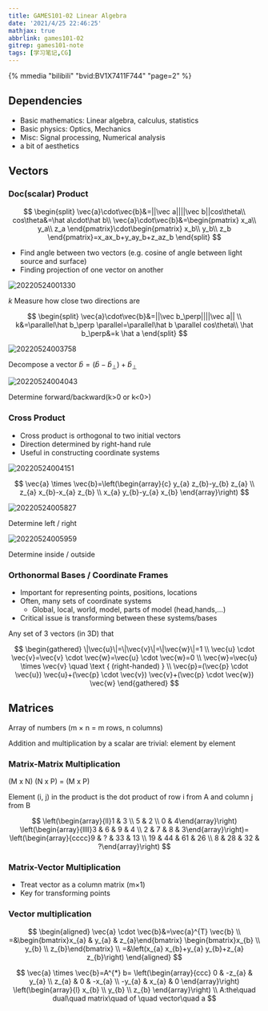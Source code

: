 ```yaml
---
title: GAMES101-02 Linear Algebra
date: '2021/4/25 22:46:25'
mathjax: true
abbrlink: games101-02
gitrep: games101-note
tags: [学习笔记,CG]
---
```


{% mmedia "bilibili" "bvid:BV1X7411F744" "page=2" %}

## Dependencies

- Basic mathematics: Linear algebra, calculus, statistics
- Basic physics: Optics, Mechanics
- Misc: Signal processing, Numerical analysis
- a bit of aesthetics
<!-- more -->

## Vectors

### Doc(scalar) Product

$$
\begin{split}
  \vec{a}\cdot\vec{b}&=||\vec a||||\vec b||cos\theta\\
  cos\theta&=\hat a\cdot\hat b\\
  \vec{a}\cdot\vec{b}&=\begin{pmatrix}
    x_a\\ y_a\\ z_a
  \end{pmatrix}\cdot\begin{pmatrix}
    x_b\\ y_b\\ z_b
  \end{pmatrix}=x_ax_b+y_ay_b+z_az_b
\end{split}
$$

- Find angle between two vectors (e.g. cosine of angle between light source and surface)
- Finding projection of one vector on another

![20220524001330](https://pic.ours1984.top/img/20220524001330.png?x-oss-process=image/resize,p_50)

$k$ Measure how close two directions are

$$
\begin{split}
\vec{a}\cdot\vec{b}&=||\vec b_\perp||||\vec a|| \\
k&=\parallel\hat b_\perp \parallel=\parallel\hat b \parallel cos\theta\\
\hat b_\perp&=k \hat a
\end{split}
$$

![20220524003758](https://pic.ours1984.top/img/20220524003758.png?x-oss-process=image/resize,p_50)

Decompose a vector $\hat b=(\hat b-\hat b_\perp)+\hat b_\perp$

![20220524004043](https://pic.ours1984.top/img/20220524004043.png?x-oss-process=image/resize,p_50)

Determine forward/backward(k>0 or k<0>)

### Cross Product

- Cross product is orthogonal to two initial vectors
- Direction determined by right-hand rule
- Useful in constructing coordinate systems

![20220524004151](https://pic.ours1984.top/img/20220524004151.png?x-oss-process=image/resize,p_80)

$$
\vec{a} \times \vec{b}=\left(\begin{array}{c}
y_{a} z_{b}-y_{b} z_{a} \\
z_{a} x_{b}-x_{a} z_{b} \\
x_{a} y_{b}-y_{a} x_{b}
\end{array}\right)
$$

![20220524005827](https://pic.ours1984.top/img/20220524005827.png?x-oss-process=image/resize,p_50)

Determine left / right

![20220524005959](https://pic.ours1984.top/img/20220524005959.png?x-oss-process=image/resize,p_50)

Determine inside / outside

### Orthonormal Bases / Coordinate Frames

- Important for representing points, positions, locations
- Often, many sets of coordinate systems
  - Global, local, world, model, parts of model (head,hands,...)
- Critical issue is transforming between these systems/bases

Any set of 3 vectors (in 3D) that

$$
\begin{gathered}
\|\vec{u}\|=\|\vec{v}\|=\|\vec{w}\|=1 \\
\vec{u} \cdot \vec{v}=\vec{v} \cdot \vec{w}=\vec{u} \cdot \vec{w}=0 \\
\vec{w}=\vec{u} \times \vec{v} \quad \text { (right-handed) } \\
\vec{p}=(\vec{p} \cdot \vec{u}) \vec{u}+(\vec{p} \cdot \vec{v}) \vec{v}+(\vec{p} \cdot \vec{w}) \vec{w}
\end{gathered}
$$

## Matrices

Array of numbers (m × n = m rows, n columns)

Addition and multiplication by a scalar are trivial: element by element

### Matrix-Matrix Multiplication

(M x N) (N x P) = (M x P)

Element (i, j) in the product is
the dot product of row i from A and column j from B

$$
\left(\begin{array}{ll}1 & 3 \\ 5 & 2 \\ 0 & 4\end{array}\right)
\left(\begin{array}{llll}3 & 6 & 9 & 4 \\ 2 & 7 & 8 & 3\end{array}\right)=
\left(\begin{array}{cccc}9 & ? & 33 & 13 \\ 19 & 44 & 61 & 26 \\ 8 & 28 & 32 & ?\end{array}\right)
$$

### Matrix-Vector Multiplication

- Treat vector as a column matrix (m×1)
- Key for transforming points

### Vector multiplication

$$
\begin{aligned}
\vec{a} \cdot \vec{b}&=\vec{a}^{T} \vec{b} \\
=&\begin{bmatrix}x_{a} & y_{a} & z_{a}\end{bmatrix}
\begin{bmatrix}x_{b} \\ y_{b} \\ z_{b}\end{bmatrix} \\
=&\left(x_{a} x_{b}+y_{a} y_{b}+z_{a} z_{b}\right)
\end{aligned}
$$

$$
\vec{a} \times \vec{b}=A^{*} b=
\left(\begin{array}{ccc}
  0 & -z_{a} & y_{a} \\
  z_{a} & 0 & -x_{a} \\
  -y_{a} & x_{a} & 0
\end{array}\right)
\left(\begin{array}{l}
  x_{b} \\
  y_{b} \\
  z_{b}
\end{array}\right) \\
A:the\quad dual\quad  matrix\quad  of \quad vector\quad  a
$$
